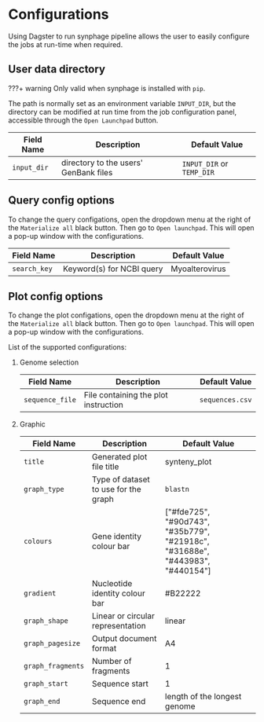 # Configurations

Using Dagster to run synphage pipeline allows the user to easily configure the jobs at run-time when required.


## User data directory  <a id="dir-config"></a>  

???+ warning
    Only valid when synphage is installed with `pip`.

The path is normally set as an environment variable `INPUT_DIR`, but the directory can be modified at run time from the job configuration panel, accessible through the `Open Launchpad` button.


Field Name | Description | Default Value  
------- | ----------- | ----  
`input_dir` | directory to the users' GenBank files | `INPUT_DIR` or `TEMP_DIR` 


## Query config options  

To change the query configations, open the dropdown menu at the right of the `Materialize all` black button. Then go to `Open launchpad`. This will open a pop-up window with the configurations.

Field Name | Description | Default Value
 ------- | ----------- | ----
`search_key` | Keyword(s) for NCBI query | Myoalterovirus


## Plot config options  

To change the plot configations, open the dropdown menu at the right of the `Materialize all` black button. Then go to `Open launchpad`. This will open a pop-up window with the configurations.

List of the supported configurations:

1. Genome selection
    
    Field Name | Description | Default Value  
    ------- | ----------- | ----  
    `sequence_file` | File containing the plot instruction | `sequences.csv`  

2. Graphic  <a id="plot-config"></a>

    Field Name | Description | Default Value
    ------- | ----------- | ----
    `title` | Generated plot file title | synteny_plot
    `graph_type`| Type of dataset to use for the graph | `blastn`
    `colours` | Gene identity colour bar | ["#fde725", "#90d743", "#35b779", "#21918c", "#31688e", "#443983", "#440154"] 
    `gradient` | Nucleotide identity colour bar | #B22222
    `graph_shape` | Linear or circular representation | linear
    `graph_pagesize` | Output document format | A4
    `graph_fragments` | Number of fragments | 1
    `graph_start` | Sequence start | 1
    `graph_end` | Sequence end | length of the longest genome  
